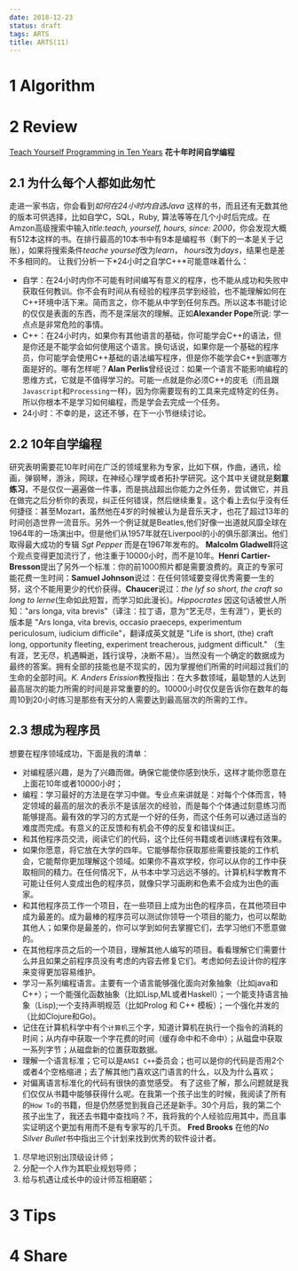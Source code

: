```yaml
---
date: 2018-12-23
status: draft
tags: ARTS
title: ARTS(11)
---
```

# 1 Algorithm
# 2 Review
[Teach Yourself Programming in Ten Years](http://norvig.com/21-days.html)
**花十年时间自学编程**
## 2.1 为什么每个人都如此匆忙
走进一家书店，你会看到*如何在24小时内自选Java* 这样的书，而且还有无数其他的版本可供选择，比如自学C，SQL，Ruby, 算法等等在几个小时后完成。在Amzon高级搜索中输入*title:teach, yourself, hours, since: 2000*，你会发现大概有512本这样的书。在排行最高的10本书中有9本是编程书（剩下的一本是关于记账），如果将搜索条件*teache yourself*改为*learn*， *hours*改为*days*，结果也是差不多相同的。
让我们分析一下*24小时之自学C++*可能意味着什么：
- 自学：在24小时内你不可能有时间编写有意义的程序，也不能从成功和失败中获取任何教训。你不会有时间从有经验的程序员学到经验，也不能理解如何在C++环境中活下来。简而言之，你不能从中学到任何东西。所以这本书能讨论的仅仅是表面的东西，而不是深层次的理解。正如**Alexander Pope**所说: 学一点点是非常危险的事情。
- C++：在24小时内，如果你有其他语言的基础，你可能学会C++的语法，但是你还是不能学会如何使用这个语言。换句话说，如果你是一个基础的程序员，你可能学会使用C++基础的语法编写程序，但是你不能学会C++到底哪方面是好的。哪有怎样呢？**Alan Perlis**曾经说过：如果一个语言不能影响编程的思维方式，它就是不值得学习的。可能一点就是你必须C++的皮毛（而且跟`Javascript`和`Processing`一样)，因为你需要现有的工具来完成特定的任务。所以你根本不是学习如何编程，而是学会去完成一个任务。
- 24小时：不幸的是，这还不够，在下一小节继续讨论。
## 2.2 10年自学编程
研究表明需要花10年时间在广泛的领域里称为专家，比如下棋，作曲，通讯，绘画，弹钢琴，游泳，网球，在神经心理学或者拓扑学研究。这个其中关键就是**刻意练习**，不是仅仅一遍遍做一件事，而是挑战超出你能力之外任务，尝试做它，并且在做完之后分析你的表现，纠正任何错误，然后继续重复。这个看上去似乎没有任何捷径：甚至Mozart，虽然他在4岁的时候被认为是音乐天才，也花了超过13年的时间创造世界一流音乐。另外一个例证就是Beatles,他们好像一出道就风靡全球在1964年的一场演出中。但是他们从1957年就在Liverpool的小的俱乐部演出。他们取得最大成功的专辑 *Sgt Pepper* 而是在1967年发布的。
**Malcolm Gladwell**将这个观点变得更加流行了，他注重于10000小时，而不是10年。**Henri Cartier-Bresson**提出了另外一个标准：你的前1000照片都是需要浪费的。真正的专家可能花费一生时间：**Samuel Johnson**说过：在任何领域要变得优秀需要一生的努，这个不能用更少的代价获得。**Chaucer**说过：*the lyf so short, the craft so long to lerne*(生命如此短暂，而学习如此漫长)。*Hippocrates* 因这句话被世人所知："ars longa, vita brevis"（译注：拉丁语，意为“艺无尽，生有涯”），更长的版本是 "Ars longa, vita brevis, occasio praeceps, experimentum periculosum, iudicium difficile"，翻译成英文就是 "Life is short, (the) craft long, opportunity fleeting, experiment treacherous, judgment difficult." （生有涯，艺无尽，机遇瞬逝，践行误导，决断不易）。当然没有一个确定的数据成为最终的答案。拥有全部的技能也是不现实的，因为掌握他们所需的时间超过我们的生命的全部时间。*K. Anders Erission*教授指出：在大多数领域，最聪慧的人达到最高层次的能力所需的时间是非常重要的的。10000小时仅仅是告诉你在数年的每周10到20小时练习是那些有天分的人需要达到最高层次的所需的工作。
## 2.3 想成为程序员
想要在程序领域成功，下面是我的清单：
- 对编程感兴趣，是为了兴趣而做。确保它能使你感到快乐，这样才能你愿意在上面花10年或者10000小时；
- 编程：学习最好的方法是在学习中做。专业点来讲就是：对每个个体而言，特定领域的最高的层次的表示不是该层次的经验，而是每个个体通过刻意练习而能够提高。最有效的学习的方式是一个好的任务，而这个任务可以通过适当的难度而完成。有意义的正反馈和有机会不停的反复和错误纠正。
- 和其他程序员交流，阅读它们的代码，这个比任何书籍或者训练课程有效果。
- 如果你愿意，将它放在大学的四年。它能够帮你获取那些需要技能的工作机会，它能帮你更加理解这个领域。如果你不喜欢学校，你可以从你的工作中获取相同的精力。在任何情况下，从书本中学习远远不够的。计算机科学教育不可能让任何人变成出色的程序员，就像只学习画刷和色素不会成为出色的画家。
- 和其他程序员工作一个项目，在一些项目上成为出色的程序员，在其他项目中成为最差的。成为最棒的程序员可以测试你领导一个项目的能力，也可以帮助其他人；如果你是最差的，你可以学到如何去掌握它们，去学习他们不愿意做的。
- 在其他程序员之后的一个项目，理解其他人编写的项目。看看理解它们需要什么并且如果之前程序员没有考虑的内容去修复它们。考虑如何去设计你的程序来变得更加容易维护。
- 学习一系列编程语言。主要有一个语言能够强化面向对象抽象（比如java和C++）；一个能强化函数抽象（比如Lisp,ML或者Haskell）；一个能支持语言抽象（Lisp);一个支持声明规范（比如Prolog 和 C++ 模板）；一个强化并发的（比如Clojure和Go)。
- 记住在计算机科学中有个`计算机`三个字，知道计算机在执行一个指令的消耗的时间；从内存中获取一个字花费的时间（缓存命中和不命中）；从磁盘中获取一系列字节；从磁盘新的位置获取数据。
- 理解一个语言标准；它可以是`ANSI C++`委员会；也可以是你的代码是否用2个或者4个空格缩进；去了解其他门喜欢这门语言的什么，以及为什么喜欢；
- 对偏离语言标准化的代码有很快的直觉感受。
有了这些了解，那么问题就是我们仅仅从书籍中能够获得什么呢。在我第一个孩子出生的时候，我阅读了所有的`How To`的书籍，但是仍然感觉到我自己还是新手。30个月后，我的第二个孩子出生了，我还去书籍中查找吗？不，我将我的个人经验应用其中，而且事实证明这个更加有用而不是有专家写的几千页。
**Fred Brooks** 在他的*No Silver Bullet*书中指出三个计划来找到优秀的软件设计者。
1. 尽早地识别出顶级设计师；
2. 分配一个人作为其职业规划导师；
3. 给与机遇让成长中的设计师互相磨砺；
# 3 Tips
# 4 Share